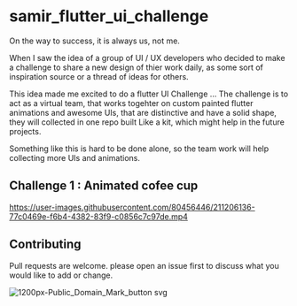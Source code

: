 # samir_flutter_ui_challenge

On the way to success, it is always us, not me.

When I saw the idea of a group of UI / UX developers who decided to make a challenge to share a new design of thier work daily, as some sort of inspiration source or a thread of ideas for others. 

This idea made me excited to do a flutter UI Challenge … The challenge is to act as a virtual team, that works togehter on custom painted flutter animations and awesome UIs, that are distinctive and have a solid shape, they will collected in one repo built Like a kit, which might help in the future projects.

Something like this is hard to be done alone, so the team work will help collecting more UIs and animations. 

## Challenge 1 : Animated cofee cup 
https://user-images.githubusercontent.com/80456446/211206136-77c0469e-f6b4-4382-83f9-c0856c7c97de.mp4


## Contributing
Pull requests are welcome. please open an issue first to discuss what you would like to add or change.


![1200px-Public_Domain_Mark_button svg](https://user-images.githubusercontent.com/80456446/134284403-2e2f001c-0a9e-46f1-8ab4-fb6618c126fc.png)
